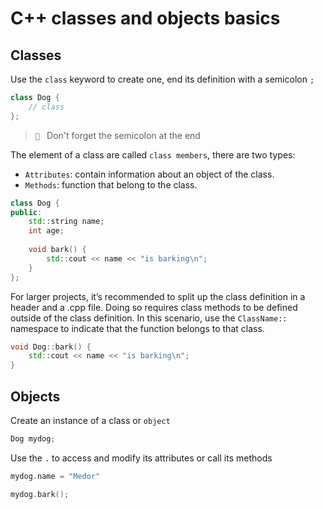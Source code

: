 # C++ classes and objects basics

## Classes

Use the `class` keyword to create one, end its definition with a semicolon `;`

```cpp
class Dog {
    // class
};
```
> ` ` Don't forget the semicolon at the end 

The element of a class are called `class members`, there are two types:

- `Attributes`: contain information about an object of the class.
- `Methods`: function that belong to the class.

```cpp
class Dog {
public:
    std::string name;
    int age;
    
    void bark() {
        std::cout << name << "is barking\n";
    }
};
```
For larger projects, it’s recommended to split up the class definition in a header and a .cpp file.
Doing so requires class methods to be defined outside of the class definition. 
In this scenario, use the `ClassName::` namespace to indicate that the function belongs to that class.

```cpp
void Dog::bark() {
    std::cout << name << "is barking\n";
}
```

## Objects

Create an instance of a class or `object` 

```cpp
Dog mydog;
```

Use the `.` to access and modify its attributes or call its methods

```cpp
mydog.name = "Medor"

mydog.bark();
```
